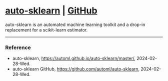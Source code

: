 # [auto-sklearn](https://automl.github.io/auto-sklearn/master/) | [GitHub](https://github.com/automl/auto-sklearn)

auto-sklearn is an automated machine learning toolkit and a drop-in replacement for a scikit-learn estimator.

---

### Reference
- auto-sklearn, https://automl.github.io/auto-sklearn/master/, 2024-02-28-Wed.
- auto-sklearn GitHub, https://github.com/automl/auto-sklearn, 2024-02-28-Wed.

